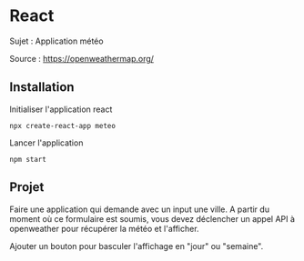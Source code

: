 # React

Sujet : Application météo

Source : https://openweathermap.org/

## Installation

Initialiser l'application react
```
npx create-react-app meteo
```

Lancer l'application
```
npm start
```

## Projet

Faire une application qui demande avec un input une ville. A partir du moment où ce formulaire est soumis, vous devez déclencher un appel API à openweather pour récupérer la météo et l'afficher.

Ajouter un bouton pour basculer l'affichage en "jour" ou "semaine".

